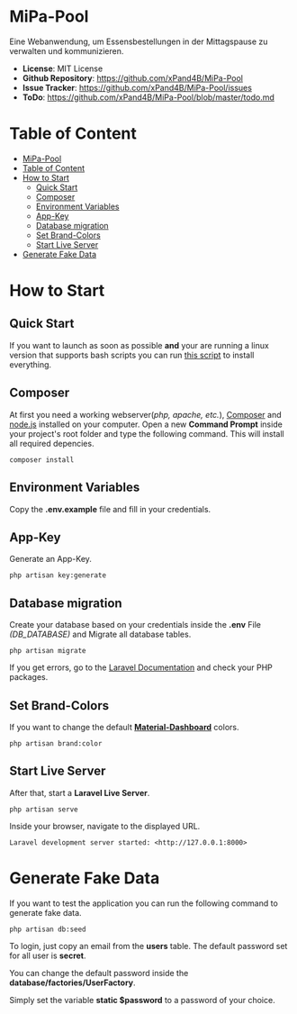 # MiPa-Pool
Eine Webanwendung, um Essensbestellungen in der Mittagspause zu verwalten und kommunizieren.

- **License**: MIT License
- **Github Repository**: <https://github.com/xPand4B/MiPa-Pool>
- **Issue Tracker**: <https://github.com/xPand4B/MiPa-Pool/issues>
- **ToDo**: <https://github.com/xPand4B/MiPa-Pool/blob/master/todo.md>

# Table of Content
- [MiPa-Pool](#mipa-pool)
- [Table of Content](#table-of-content)
- [How to Start](#how-to-start)
  - [Quick Start](#quick-start)
  - [Composer](#composer)
  - [Environment Variables](#environment-variables)
  - [App-Key](#app-key)
  - [Database migration](#database-migration)
  - [Set Brand-Colors](#set-brand-colors)
  - [Start Live Server](#start-live-server)
- [Generate Fake Data](#generate-fake-data)
    

# How to Start

## Quick Start
If you want to launch as soon as possible **and** your are running a linux version that supports bash scripts you can run [this script](https://github.com/xPand4B/MiPa-Pool/blob/master/installer.sh) to install everything.

## Composer
At first you need a working webserver(_php, apache, etc._), [Composer](https://getcomposer.org) and [node.js](https://nodejs.org/en/) installed on your computer.
Open a new **Command Prompt** inside your project's root folder and type the following command. This will install all required depencies.
```
composer install
```

## Environment Variables
Copy the **.env.example** file and fill in your credentials.

## App-Key
Generate an App-Key.
```
php artisan key:generate
```

## Database migration
Create your database based on your credentials inside the **.env** File _(DB_DATABASE)_ and Migrate all database tables.
```
php artisan migrate
```

If you get errors, go to the [Laravel Documentation](https://laravel.com/docs/5.7) and check your PHP packages.

## Set Brand-Colors
If you want to change the default **[Material-Dashboard](https://demos.creative-tim.com/material-dashboard/docs/2.0/getting-started/introduction.html)** colors.
```
php artisan brand:color
```

## Start Live Server
After that, start a **Laravel Live Server**.
```
php artisan serve
```

Inside your browser, navigate to the displayed URL.
```
Laravel development server started: <http://127.0.0.1:8000>
```


# Generate Fake Data
If you want to test the application you can run the following command to generate fake data.
```
php artisan db:seed
```
To login, just copy an email from the **users** table. The default password set for all user is **secret**.

You can change the default password inside the **database/factories/UserFactory**.

Simply set the variable **static $password** to a password of your choice.
